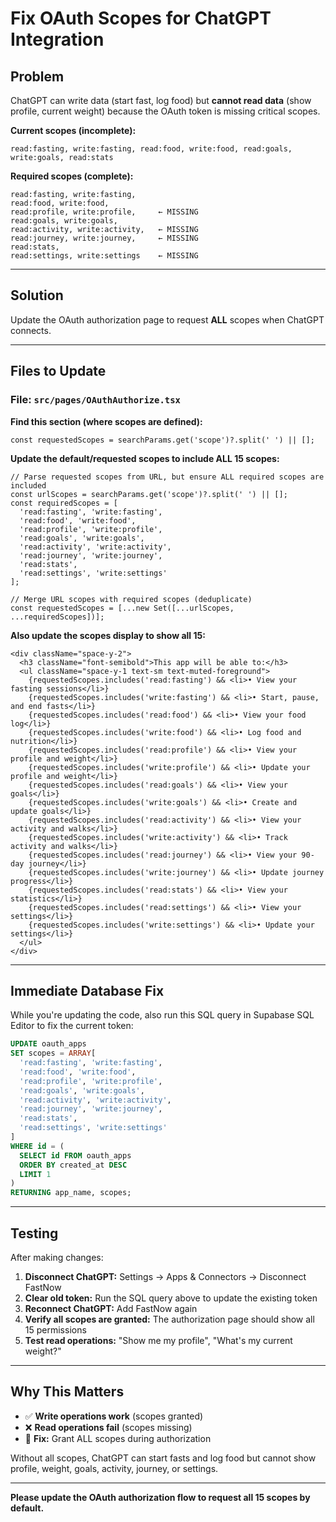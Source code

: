 # Fix OAuth Scopes for ChatGPT Integration

## Problem

ChatGPT can write data (start fast, log food) but **cannot read data** (show profile, current weight) because the OAuth token is missing critical scopes.

**Current scopes (incomplete):**
```
read:fasting, write:fasting, read:food, write:food, read:goals, write:goals, read:stats
```

**Required scopes (complete):**
```
read:fasting, write:fasting,
read:food, write:food,
read:profile, write:profile,     ← MISSING
read:goals, write:goals,
read:activity, write:activity,   ← MISSING
read:journey, write:journey,     ← MISSING
read:stats,
read:settings, write:settings    ← MISSING
```

---

## Solution

Update the OAuth authorization page to request **ALL** scopes when ChatGPT connects.

---

## Files to Update

### **File: `src/pages/OAuthAuthorize.tsx`**

**Find this section (where scopes are defined):**
```tsx
const requestedScopes = searchParams.get('scope')?.split(' ') || [];
```

**Update the default/requested scopes to include ALL 15 scopes:**

```tsx
// Parse requested scopes from URL, but ensure ALL required scopes are included
const urlScopes = searchParams.get('scope')?.split(' ') || [];
const requiredScopes = [
  'read:fasting', 'write:fasting',
  'read:food', 'write:food',
  'read:profile', 'write:profile',
  'read:goals', 'write:goals',
  'read:activity', 'write:activity',
  'read:journey', 'write:journey',
  'read:stats',
  'read:settings', 'write:settings'
];

// Merge URL scopes with required scopes (deduplicate)
const requestedScopes = [...new Set([...urlScopes, ...requiredScopes])];
```

**Also update the scopes display to show all 15:**
```tsx
<div className="space-y-2">
  <h3 className="font-semibold">This app will be able to:</h3>
  <ul className="space-y-1 text-sm text-muted-foreground">
    {requestedScopes.includes('read:fasting') && <li>• View your fasting sessions</li>}
    {requestedScopes.includes('write:fasting') && <li>• Start, pause, and end fasts</li>}
    {requestedScopes.includes('read:food') && <li>• View your food log</li>}
    {requestedScopes.includes('write:food') && <li>• Log food and nutrition</li>}
    {requestedScopes.includes('read:profile') && <li>• View your profile and weight</li>}
    {requestedScopes.includes('write:profile') && <li>• Update your profile and weight</li>}
    {requestedScopes.includes('read:goals') && <li>• View your goals</li>}
    {requestedScopes.includes('write:goals') && <li>• Create and update goals</li>}
    {requestedScopes.includes('read:activity') && <li>• View your activity and walks</li>}
    {requestedScopes.includes('write:activity') && <li>• Track activity and walks</li>}
    {requestedScopes.includes('read:journey') && <li>• View your 90-day journey</li>}
    {requestedScopes.includes('write:journey') && <li>• Update journey progress</li>}
    {requestedScopes.includes('read:stats') && <li>• View your statistics</li>}
    {requestedScopes.includes('read:settings') && <li>• View your settings</li>}
    {requestedScopes.includes('write:settings') && <li>• Update your settings</li>}
  </ul>
</div>
```

---

## Immediate Database Fix

While you're updating the code, also run this SQL query in Supabase SQL Editor to fix the current token:

```sql
UPDATE oauth_apps
SET scopes = ARRAY[
  'read:fasting', 'write:fasting',
  'read:food', 'write:food',
  'read:profile', 'write:profile',
  'read:goals', 'write:goals',
  'read:activity', 'write:activity',
  'read:journey', 'write:journey',
  'read:stats',
  'read:settings', 'write:settings'
]
WHERE id = (
  SELECT id FROM oauth_apps 
  ORDER BY created_at DESC 
  LIMIT 1
)
RETURNING app_name, scopes;
```

---

## Testing

After making changes:

1. **Disconnect ChatGPT:** Settings → Apps & Connectors → Disconnect FastNow
2. **Clear old token:** Run the SQL query above to update the existing token
3. **Reconnect ChatGPT:** Add FastNow again
4. **Verify all scopes are granted:** The authorization page should show all 15 permissions
5. **Test read operations:** "Show me my profile", "What's my current weight?"

---

## Why This Matters

- ✅ **Write operations work** (scopes granted)
- ❌ **Read operations fail** (scopes missing)
- 🎯 **Fix:** Grant ALL scopes during authorization

Without all scopes, ChatGPT can start fasts and log food but cannot show profile, weight, goals, activity, journey, or settings.

---

**Please update the OAuth authorization flow to request all 15 scopes by default.**

